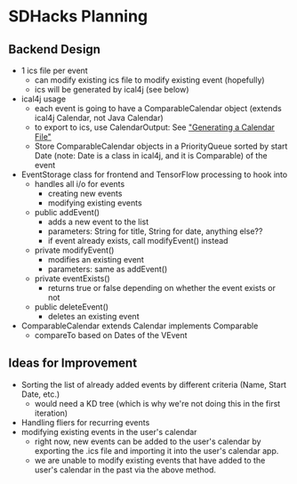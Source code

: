 # SDHacks Planning

## Backend Design

- 1 ics file per event
    - can modify existing ics file to modify existing event (hopefully)
    - ics will be generated by ical4j (see below)
- ical4j usage
    - each event is going to have a ComparableCalendar object (extends ical4j Calendar, not Java Calendar)
    - to export to ics, use CalendarOutput: See ["Generating a Calendar File"](https://github.com/ical4j/ical4j/wiki/Examples#Generating_a_calendar_file)
    - Store ComparableCalendar objects in a PriorityQueue sorted by start Date (note: Date is a class in ical4j, and it is Comparable) of the event
- EventStorage class for frontend and TensorFlow processing to hook into
    - handles all i/o for events
        - creating new events
        - modifying existing events
    - public addEvent()
        - adds a new event to the list
        - parameters: String for title, String for date, anything else??
        - if event already exists, call modifyEvent() instead
    - private modifyEvent()
        - modifies an existing event
        - parameters: same as addEvent()
    - private eventExists()
        - returns true or false depending on whether the event exists or not
    - public deleteEvent()
        - deletes an existing event
- ComparableCalendar extends Calendar implements Comparable
    - compareTo based on Dates of the VEvent

## Ideas for Improvement

- Sorting the list of already added events by different criteria (Name, Start Date, etc.)
    - would need a KD tree (which is why we're not doing this in the first iteration)
- Handling fliers for recurring events
- modifying existing events in the user's calendar
    - right now, new events can be added to the user's calendar by exporting the .ics file and importing it into the user's calendar app.
    - we are unable to modify existing events that have added to the user's calendar in the past via the above method.

